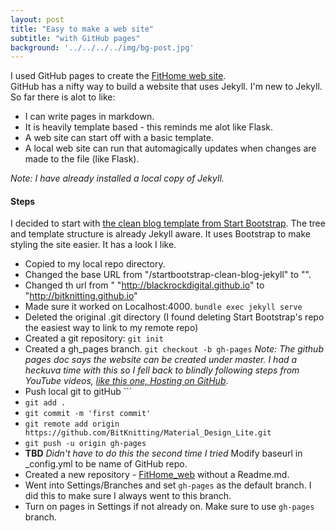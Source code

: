 ```yaml
---
layout: post
title: "Easy to make a web site"
subtitle: "with GitHub pages"
background: '../../../../img/bg-post.jpg'
---
```

I used GitHub pages to create the [FitHome web site](https://bitknitting.github.io/FitHome_web/).  
GitHub has a nifty way to build a website that uses Jekyll. I'm new to Jekyll.  So far there is alot to like:
* I can write pages in markdown.
* It is heavily template based - this reminds me alot like Flask.
* A web site can start off with a basic template.
* A local web site can run that automagically updates when changes are made to the file (like Flask).  
  
_Note: I have already installed a local copy of Jekyll._
#### Steps
I decided to start with [the clean blog template from Start Bootstrap](https://startbootstrap.com/themes/clean-blog-jekyll/).  The tree and template structure is already Jekyll aware.  It uses Bootstrap to make styling the site easier.  It has a look I like.
* Copied to my local repo directory.  
* Changed the base URL from "/startbootstrap-clean-blog-jekyll" to "".  
* Changed th url from " "http://blackrockdigital.github.io" to "http://bitknitting.github.io"
* Made sure it worked on Localhost:4000.  ```bundle exec jekyll serve```
* Deleted the original .git directory (I found deleting Start Bootstrap's repo the easiest way to link to my remote repo)
* Created a git repository: ```git init``` 
* Created a gh_pages branch.  ```git checkout -b gh-pages``` _Note: The github pages doc says the website can be created under master.  I had a heckuva time with this so I fell back to blindly following steps from YouTube videos, [like this one, Hosting on GitHub](https://www.youtube.com/watch?v=fqFjuX4VZmU)_.  
* Push local git to gitHub ```
* ```git add .```
* ```git commit -m 'first commit'```
* ```git remote add origin https://github.com/BitKnitting/Material_Design_Lite.git```
* ```git push -u origin gh-pages```  
* __TBD__ _Didn't have to do this the second time I tried_ Modify baseurl in _config.yml to be name of GitHub repo.
* Created a new repository - [FitHome_web]() without a Readme.md.   
* Went into Settings/Branches and set ```gh-pages``` as the default branch.  I did this to make sure I always went to this branch.  
* Turn on pages in Settings if not already on.  Make sure to use ```gh-pages``` branch.

 